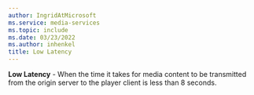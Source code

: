 ```yaml
---
author: IngridAtMicrosoft
ms.service: media-services
ms.topic: include
ms.date: 03/23/2022
ms.author: inhenkel
title: Low Latency
---
```


**Low Latency** - When the time it takes for media content to be transmitted from the origin server to the player client is less than 8 seconds.
